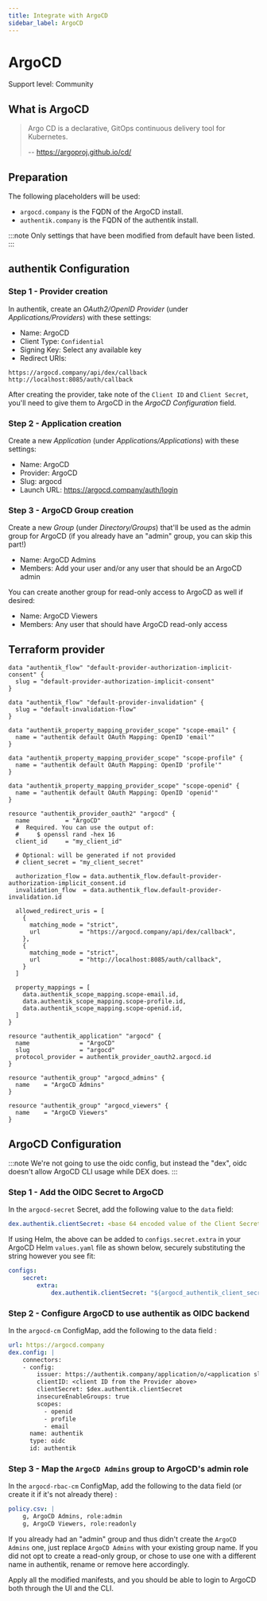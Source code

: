```yaml
---
title: Integrate with ArgoCD
sidebar_label: ArgoCD
---
```


# ArgoCD

<span class="badge badge--secondary">Support level: Community</span>

## What is ArgoCD

> Argo CD is a declarative, GitOps continuous delivery tool for Kubernetes.
>
> -- https://argoproj.github.io/cd/

## Preparation

The following placeholders will be used:

- `argocd.company` is the FQDN of the ArgoCD install.
- `authentik.company` is the FQDN of the authentik install.

:::note
Only settings that have been modified from default have been listed.
:::

## authentik Configuration

### Step 1 - Provider creation

In authentik, create an _OAuth2/OpenID Provider_ (under _Applications/Providers_) with these settings:

- Name: ArgoCD
- Client Type: `Confidential`
- Signing Key: Select any available key
- Redirect URIs:

```
https://argocd.company/api/dex/callback
http://localhost:8085/auth/callback
```

After creating the provider, take note of the `Client ID` and `Client Secret`, you'll need to give them to ArgoCD in the _ArgoCD Configuration_ field.

### Step 2 - Application creation

Create a new _Application_ (under _Applications/Applications_) with these settings:

- Name: ArgoCD
- Provider: ArgoCD
- Slug: argocd
- Launch URL: https://argocd.company/auth/login

### Step 3 - ArgoCD Group creation

Create a new _Group_ (under _Directory/Groups_) that'll be used as the admin group for ArgoCD (if you already have an "admin" group, you can skip this part!)

- Name: ArgoCD Admins
- Members: Add your user and/or any user that should be an ArgoCD admin

You can create another group for read-only access to ArgoCD as well if desired:

- Name: ArgoCD Viewers
- Members: Any user that should have ArgoCD read-only access

## Terraform provider

```hcl
data "authentik_flow" "default-provider-authorization-implicit-consent" {
  slug = "default-provider-authorization-implicit-consent"
}

data "authentik_flow" "default-provider-invalidation" {
  slug = "default-invalidation-flow"
}

data "authentik_property_mapping_provider_scope" "scope-email" {
  name = "authentik default OAuth Mapping: OpenID 'email'"
}

data "authentik_property_mapping_provider_scope" "scope-profile" {
  name = "authentik default OAuth Mapping: OpenID 'profile'"
}

data "authentik_property_mapping_provider_scope" "scope-openid" {
  name = "authentik default OAuth Mapping: OpenID 'openid'"
}

resource "authentik_provider_oauth2" "argocd" {
  name          = "ArgoCD"
  #  Required. You can use the output of:
  #     $ openssl rand -hex 16
  client_id     = "my_client_id"

  # Optional: will be generated if not provided
  # client_secret = "my_client_secret"

  authorization_flow = data.authentik_flow.default-provider-authorization-implicit_consent.id
  invalidation_flow  = data.authentik_flow.default-provider-invalidation.id

  allowed_redirect_uris = [
    {
      matching_mode = "strict",
      url           = "https://argocd.company/api/dex/callback",
    },
    {
      matching_mode = "strict",
      url           = "http://localhost:8085/auth/callback",
    }
  ]

  property_mappings = [
    data.authentik_scope_mapping.scope-email.id,
    data.authentik_scope_mapping.scope-profile.id,
    data.authentik_scope_mapping.scope-openid.id,
  ]
}

resource "authentik_application" "argocd" {
  name              = "ArgoCD"
  slug              = "argocd"
  protocol_provider = authentik_provider_oauth2.argocd.id
}

resource "authentik_group" "argocd_admins" {
  name    = "ArgoCD Admins"
}

resource "authentik_group" "argocd_viewers" {
  name    = "ArgoCD Viewers"
}
```

## ArgoCD Configuration

:::note
We're not going to use the oidc config, but instead the "dex", oidc doesn't allow ArgoCD CLI usage while DEX does.
:::

### Step 1 - Add the OIDC Secret to ArgoCD

In the `argocd-secret` Secret, add the following value to the `data` field:

```yaml
dex.authentik.clientSecret: <base 64 encoded value of the Client Secret from the Provider above>
```

If using Helm, the above can be added to `configs.secret.extra` in your ArgoCD Helm `values.yaml` file as shown below, securely substituting the string however you see fit:

```yaml
configs:
    secret:
        extra:
            dex.authentik.clientSecret: "${argocd_authentik_client_secret}"
```

### Step 2 - Configure ArgoCD to use authentik as OIDC backend

In the `argocd-cm` ConfigMap, add the following to the data field :

```yaml
url: https://argocd.company
dex.config: |
    connectors:
    - config:
        issuer: https://authentik.company/application/o/<application slug defined in step 2>/
        clientID: <client ID from the Provider above>
        clientSecret: $dex.authentik.clientSecret
        insecureEnableGroups: true
        scopes:
          - openid
          - profile
          - email
      name: authentik
      type: oidc
      id: authentik
```

### Step 3 - Map the `ArgoCD Admins` group to ArgoCD's admin role

In the `argocd-rbac-cm` ConfigMap, add the following to the data field (or create it if it's not already there) :

```yaml
policy.csv: |
    g, ArgoCD Admins, role:admin
    g, ArgoCD Viewers, role:readonly
```

If you already had an "admin" group and thus didn't create the `ArgoCD Admins` one, just replace `ArgoCD Admins` with your existing group name.
If you did not opt to create a read-only group, or chose to use one with a different name in authentik, rename or remove here accordingly.

Apply all the modified manifests, and you should be able to login to ArgoCD both through the UI and the CLI.
